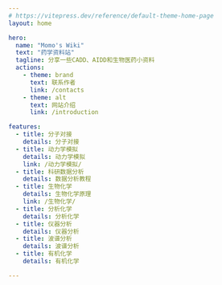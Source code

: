 ```yaml
---
# https://vitepress.dev/reference/default-theme-home-page
layout: home

hero:
  name: "Momo's Wiki"
  text: "药学资料站"
  tagline: 分享一些CADD、AIDD和生物医药小资料
  actions:
    - theme: brand
      text: 联系作者
      link: /contacts
    - theme: alt
      text: 网站介绍
      link: /introduction

features:
  - title: 分子对接
    details: 分子对接
  - title: 动力学模拟
    details: 动力学模拟
    link: /动力学模拟/
  - title: 科研数据分析
    details: 数据分析教程
  - title: 生物化学
    details: 生物化学原理
    link: /生物化学/
  - title: 分析化学
    details: 分析化学
  - title: 仪器分析
    details: 仪器分析
  - title: 波谱分析
    details: 波谱分析
  - title: 有机化学
    details: 有机化学

---
```


